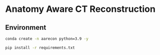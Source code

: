 # Anatomy Aware CT Reconstruction

## Environment
```bash
conda create -n aarecon python=3.9 -y
```
```bash
pip install -r requirements.txt
```